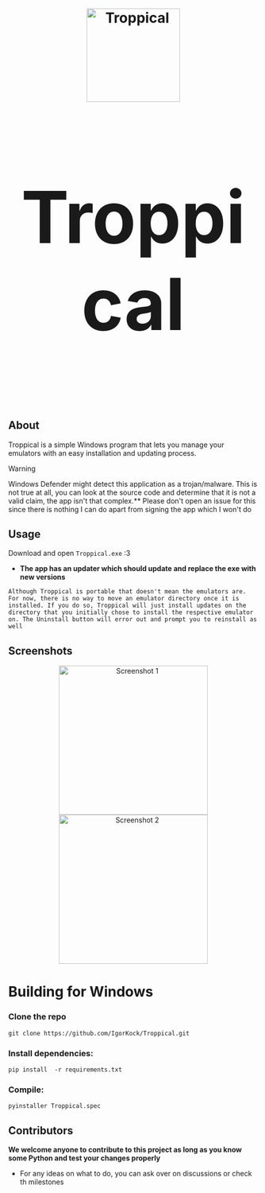 <h1 align="center">
  <img src="https://raw.githubusercontent.com/IgorKock/Troppical/refs/heads/master/icons/assets/Troppical.svg" alt="Troppical" width="188"/>
</p>
<p align="center" style="font-size:144px;">
  <strong>Troppical</strong>
</h1>

## About

Troppical is a simple Windows program that lets you manage your emulators with an easy installation and updating process.

> [!WARNING]
> Windows Defender might detect this application as a trojan/malware. This is not true at all, you can look at the source code and determine that it is not a valid claim,  the app isn't that complex.**
> Please don't open an issue for this since there is nothing I can do apart from signing the app which I won't do

## Usage

Download and open `Troppical.exe` :3 
   - **The app has an updater which should update and replace the exe with new versions**


```Although Troppical is portable that doesn't mean the emulators are. For now, there is no way to move an emulator directory once it is installed. If you do so, Troppical will just install updates on the directory that you initially chose to install the respective emulator on. The Uninstall button will error out and prompt you to reinstall as well```

## Screenshots

<p align="center">
  <img src="https://github.com/user-attachments/assets/2a8e078b-b432-4e9e-a729-657b73d2e48b" alt="Screenshot 1" width="300"/>
  <img src="https://github.com/user-attachments/assets/340b6412-8006-461c-8730-4bf6b86e6666" alt="Screenshot 2" width="300"/>
</p>


# Building for Windows

### Clone the repo

```
git clone https://github.com/IgorKock/Troppical.git
```
### Install dependencies:

```
pip install  -r requirements.txt
```
### Compile:
```
pyinstaller Troppical.spec
```
## Contributors 

**We welcome anyone to contribute to this project as long as you know **some** Python and test your changes properly**

- For any ideas on what to do, you can ask over on discussions or check th milestones



